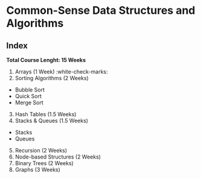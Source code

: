 # Common-Sense Data Structures and Algorithms

## Index
**Total Course Lenght: 15 Weeks**

1. Arrays (1 Week) :white-check-marks:
2. Sorting Algorithms (2 Weeks)
* Bubble Sort
* Quick Sort
* Merge Sort
3. Hash Tables (1.5 Weeks)
4. Stacks & Queues (1.5 Weeks)
* Stacks
* Queues
5. Recursion (2 Weeks)
6. Node-based Structures (2 Weeks)
7. Binary Trees (2 Weeks)
8. Graphs (3 Weeks)
